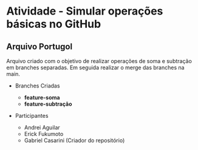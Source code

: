 # Atividade - Simular operações básicas no GitHub

## Arquivo Portugol

Arquivo criado com o objetivo de realizar operações de soma e subtração em branches separadas. Em seguida realizar o merge das branches na main.

* Branches Criadas
  * **feature-soma**
  * **feature-subtração**
 
* Participantes
  * Andrei Aguilar
  * Erick Fukumoto
  * Gabriel Casarini (Criador do repositório)
